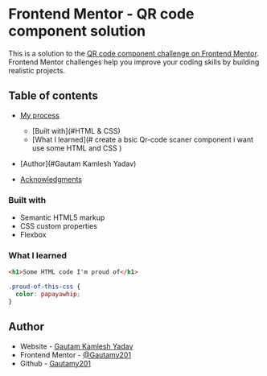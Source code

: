 # Frontend Mentor - QR code component solution

This is a solution to the [QR code component challenge on Frontend Mentor](https://www.frontendmentor.io/challenges/qr-code-component-iux_sIO_H). Frontend Mentor challenges help you improve your coding skills by building realistic projects.

## Table of contents

- [My process](#my-process)

  - [Built with](#HTML & CSS)
  - [What I learned](# create a bsic Qr-code scaner component i want use some HTML and CSS )

- [Author](#Gautam Kamlesh Yadav)
- [Acknowledgments](#acknowledgments)

### Built with

- Semantic HTML5 markup
- CSS custom properties
- Flexbox

### What I learned

```html
<h1>Some HTML code I'm proud of</h1>
```

```css
.proud-of-this-css {
  color: papayawhip;
}
```

## Author

- Website - [Gautam Kamlesh Yadav](https://gautamyadav.netlify.app/)
- Frontend Mentor - [@Gautamy201](https://www.frontendmentor.io/profile/yourusername)
- Github - [Gautamy201](https://github.com/Gautamy201/)

